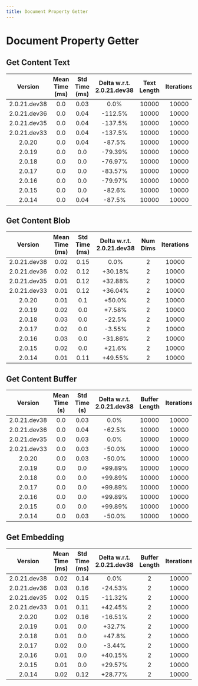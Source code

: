 ```yaml
---
title: Document Property Getter
---
```

# Document Property Getter

## Get Content Text

| Version | Mean Time (ms) | Std Time (ms) | Delta w.r.t. 2.0.21.dev38 | Text Length | Iterations |
| :---: | :---: | :---: | :---: | :---: | :---: |
| 2.0.21.dev38 | 0.0 | 0.03 | 0.0% | 10000 | 10000 |
| 2.0.21.dev36 | 0.0 | 0.04 | -112.5% | 10000 | 10000 |
| 2.0.21.dev35 | 0.0 | 0.04 | -137.5% | 10000 | 10000 |
| 2.0.21.dev33 | 0.0 | 0.04 | -137.5% | 10000 | 10000 |
| 2.0.20 | 0.0 | 0.04 | -87.5% | 10000 | 10000 |
| 2.0.19 | 0.0 | 0.0 | -79.39% | 10000 | 10000 |
| 2.0.18 | 0.0 | 0.0 | -76.97% | 10000 | 10000 |
| 2.0.17 | 0.0 | 0.0 | -83.57% | 10000 | 10000 |
| 2.0.16 | 0.0 | 0.0 | -79.97% | 10000 | 10000 |
| 2.0.15 | 0.0 | 0.0 | -82.6% | 10000 | 10000 |
| 2.0.14 | 0.0 | 0.04 | -87.5% | 10000 | 10000 |
## Get Content Blob

| Version | Mean Time (ms) | Std Time (ms) | Delta w.r.t. 2.0.21.dev38 | Num Dims | Iterations |
| :---: | :---: | :---: | :---: | :---: | :---: |
| 2.0.21.dev38 | 0.02 | 0.15 | 0.0% | 2 | 10000 |
| 2.0.21.dev36 | 0.02 | 0.12 | +30.18% | 2 | 10000 |
| 2.0.21.dev35 | 0.01 | 0.12 | +32.88% | 2 | 10000 |
| 2.0.21.dev33 | 0.01 | 0.12 | +36.04% | 2 | 10000 |
| 2.0.20 | 0.01 | 0.1 | +50.0% | 2 | 10000 |
| 2.0.19 | 0.02 | 0.0 | +7.58% | 2 | 10000 |
| 2.0.18 | 0.03 | 0.0 | -22.5% | 2 | 10000 |
| 2.0.17 | 0.02 | 0.0 | -3.55% | 2 | 10000 |
| 2.0.16 | 0.03 | 0.0 | -31.86% | 2 | 10000 |
| 2.0.15 | 0.02 | 0.0 | +21.6% | 2 | 10000 |
| 2.0.14 | 0.01 | 0.11 | +49.55% | 2 | 10000 |
## Get Content Buffer

| Version | Mean Time (s) | Std Time (s) | Delta w.r.t. 2.0.21.dev38 | Buffer Length | Iterations |
| :---: | :---: | :---: | :---: | :---: | :---: |
| 2.0.21.dev38 | 0.0 | 0.03 | 0.0% | 10000 | 10000 |
| 2.0.21.dev36 | 0.0 | 0.04 | -62.5% | 10000 | 10000 |
| 2.0.21.dev35 | 0.0 | 0.03 | 0.0% | 10000 | 10000 |
| 2.0.21.dev33 | 0.0 | 0.03 | -50.0% | 10000 | 10000 |
| 2.0.20 | 0.0 | 0.03 | -50.0% | 10000 | 10000 |
| 2.0.19 | 0.0 | 0.0 | +99.89% | 10000 | 10000 |
| 2.0.18 | 0.0 | 0.0 | +99.89% | 10000 | 10000 |
| 2.0.17 | 0.0 | 0.0 | +99.89% | 10000 | 10000 |
| 2.0.16 | 0.0 | 0.0 | +99.89% | 10000 | 10000 |
| 2.0.15 | 0.0 | 0.0 | +99.89% | 10000 | 10000 |
| 2.0.14 | 0.0 | 0.03 | -50.0% | 10000 | 10000 |
## Get Embedding

| Version | Mean Time (ms) | Std Time (ms) | Delta w.r.t. 2.0.21.dev38 | Buffer Length | Iterations |
| :---: | :---: | :---: | :---: | :---: | :---: |
| 2.0.21.dev38 | 0.02 | 0.14 | 0.0% | 2 | 10000 |
| 2.0.21.dev36 | 0.03 | 0.16 | -24.53% | 2 | 10000 |
| 2.0.21.dev35 | 0.02 | 0.15 | -11.32% | 2 | 10000 |
| 2.0.21.dev33 | 0.01 | 0.11 | +42.45% | 2 | 10000 |
| 2.0.20 | 0.02 | 0.16 | -16.51% | 2 | 10000 |
| 2.0.19 | 0.01 | 0.0 | +32.7% | 2 | 10000 |
| 2.0.18 | 0.01 | 0.0 | +47.8% | 2 | 10000 |
| 2.0.17 | 0.02 | 0.0 | -3.44% | 2 | 10000 |
| 2.0.16 | 0.01 | 0.0 | +40.15% | 2 | 10000 |
| 2.0.15 | 0.01 | 0.0 | +29.57% | 2 | 10000 |
| 2.0.14 | 0.02 | 0.12 | +28.77% | 2 | 10000 |
